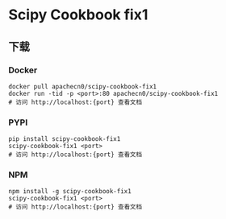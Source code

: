 # Scipy Cookbook fix1

## 下载

### Docker

```
docker pull apachecn0/scipy-cookbook-fix1
docker run -tid -p <port>:80 apachecn0/scipy-cookbook-fix1
# 访问 http://localhost:{port} 查看文档
```

### PYPI

```
pip install scipy-cookbook-fix1
scipy-cookbook-fix1 <port>
# 访问 http://localhost:{port} 查看文档
```

### NPM

```
npm install -g scipy-cookbook-fix1
scipy-cookbook-fix1 <port>
# 访问 http://localhost:{port} 查看文档
```